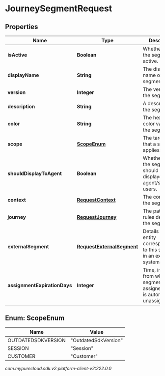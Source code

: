 # JourneySegmentRequest


## Properties

| Name | Type | Description | Notes |
| ------------ | ------------- | ------------- | ------------- |
| **isActive** | **Boolean** | Whether or not the segment is active. |  [optional] |
| **displayName** | **String** | The display name of the segment. |  |
| **version** | **Integer** | The version of the segment. |  [optional] |
| **description** | **String** | A description of the segment. |  [optional] |
| **color** | **String** | The hexadecimal color value of the segment. |  |
| **scope** | [**ScopeEnum**](#Enum--ScopeEnum) | The target entity that a segment applies to. |  [optional] |
| **shouldDisplayToAgent** | **Boolean** | Whether or not the segment should be displayed to agent/supervisor users. |  [optional] |
| **context** | [**RequestContext**](RequestContext) | The context of the segment. |  |
| **journey** | [**RequestJourney**](RequestJourney) | The pattern of rules defining the segment. |  |
| **externalSegment** | [**RequestExternalSegment**](RequestExternalSegment) | Details of an entity corresponding to this segment in an external system. |  [optional] |
| **assignmentExpirationDays** | **Integer** | Time, in days, from when the segment is assigned until it is automatically unassigned. |  [optional] |


## Enum: ScopeEnum

| Name | Value |
| ---- | ----- |
| OUTDATEDSDKVERSION | &quot;OutdatedSdkVersion&quot; | 
| SESSION | &quot;Session&quot; | 
| CUSTOMER | &quot;Customer&quot; | 




_com.mypurecloud.sdk.v2:platform-client-v2:222.0.0_
